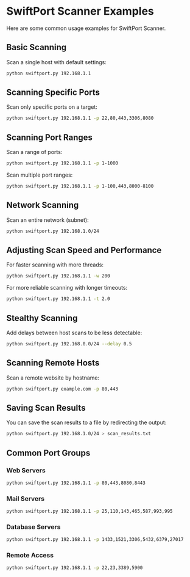 
# SwiftPort Scanner Examples

Here are some common usage examples for SwiftPort Scanner.

## Basic Scanning

Scan a single host with default settings:

```bash
python swiftport.py 192.168.1.1
```

## Scanning Specific Ports

Scan only specific ports on a target:

```bash
python swiftport.py 192.168.1.1 -p 22,80,443,3306,8080
```

## Scanning Port Ranges

Scan a range of ports:

```bash
python swiftport.py 192.168.1.1 -p 1-1000
```

Scan multiple port ranges:

```bash
python swiftport.py 192.168.1.1 -p 1-100,443,8000-8100
```

## Network Scanning

Scan an entire network (subnet):

```bash
python swiftport.py 192.168.1.0/24
```

## Adjusting Scan Speed and Performance

For faster scanning with more threads:

```bash
python swiftport.py 192.168.1.1 -w 200
```

For more reliable scanning with longer timeouts:

```bash
python swiftport.py 192.168.1.1 -t 2.0
```

## Stealthy Scanning

Add delays between host scans to be less detectable:

```bash
python swiftport.py 192.168.0.0/24 --delay 0.5
```

## Scanning Remote Hosts

Scan a remote website by hostname:

```bash
python swiftport.py example.com -p 80,443
```

## Saving Scan Results

You can save the scan results to a file by redirecting the output:

```bash
python swiftport.py 192.168.1.0/24 > scan_results.txt
```

## Common Port Groups

### Web Servers
```bash
python swiftport.py 192.168.1.1 -p 80,443,8080,8443
```

### Mail Servers
```bash
python swiftport.py 192.168.1.1 -p 25,110,143,465,587,993,995
```

### Database Servers
```bash
python swiftport.py 192.168.1.1 -p 1433,1521,3306,5432,6379,27017
```

### Remote Access
```bash
python swiftport.py 192.168.1.1 -p 22,23,3389,5900
```
